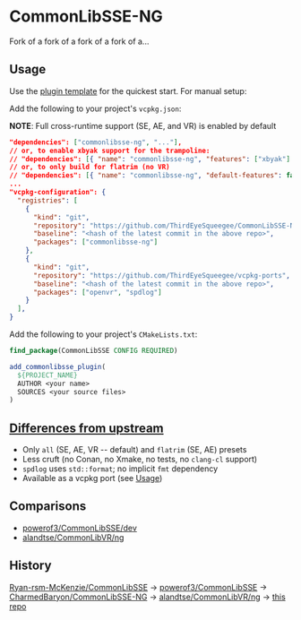 # CommonLibSSE-NG

Fork of a fork of a fork of a fork of a...

## Usage

Use the [plugin template](https://github.com/ThirdEyeSqueegee/CLibNGPluginTemplate) for the quickest start. For manual setup:

Add the following to your project's `vcpkg.json`:

**NOTE**: Full cross-runtime support (SE, AE, and VR) is enabled by default

```json
"dependencies": ["commonlibsse-ng", "..."],
// or, to enable xbyak support for the trampoline:
// "dependencies": [{ "name": "commonlibsse-ng", "features": ["xbyak"] }, ...]
// or, to only build for flatrim (no VR)
// "dependencies": [{ "name": "commonlibsse-ng", "default-features": false, "features": ["flatrim"] }, ...]
...
"vcpkg-configuration": {
  "registries": [
    {
      "kind": "git",
      "repository": "https://github.com/ThirdEyeSqueegee/CommonLibSSE-NG-vcpkg",
      "baseline": "<hash of the latest commit in the above repo>",
      "packages": ["commonlibsse-ng"]
    },
    {
      "kind": "git",
      "repository": "https://github.com/ThirdEyeSqueegee/vcpkg-ports",
      "baseline": "<hash of the latest commit in the above repo>",
      "packages": ["openvr", "spdlog"]
    }
  ],
}
```

Add the following to your project's `CMakeLists.txt`:

```cmake
find_package(CommonLibSSE CONFIG REQUIRED)

add_commonlibsse_plugin(
  ${PROJECT_NAME}
  AUTHOR <your name>
  SOURCES <your source files>
)
```

## [Differences from upstream](https://github.com/ThirdEyeSqueegee/CommonLibSSE-NG/compare/ng...main)

- Only `all` (SE, AE, VR -- default) and `flatrim` (SE, AE) presets
- Less cruft (no Conan, no Xmake, no tests, no `clang-cl` support)
- `spdlog` uses `std::format`; no implicit `fmt` dependency
- Available as a vcpkg port (see [Usage](#usage))

## Comparisons

- [powerof3/CommonLibSSE/dev](https://github.com/ThirdEyeSqueegee/CommonLibSSE-NG/compare/main...powerof3:CommonLibSSE:dev)
- [alandtse/CommonLibVR/ng](https://github.com/ThirdEyeSqueegee/CommonLibSSE-NG/compare/main...ng)

## History

[Ryan-rsm-McKenzie/CommonLibSSE](https://github.com/Ryan-rsm-McKenzie/CommonLibSSE) -> [powerof3/CommonLibSSE](https://github.com/powerof3/CommonLibSSE) -> [CharmedBaryon/CommonLibSSE-NG](https://github.com/CharmedBaryon/CommonLibSSE-NG) -> [alandtse/CommonLibVR/ng](https://github.com/alandtse/CommonLibVR/tree/ng) -> [this repo](#)
